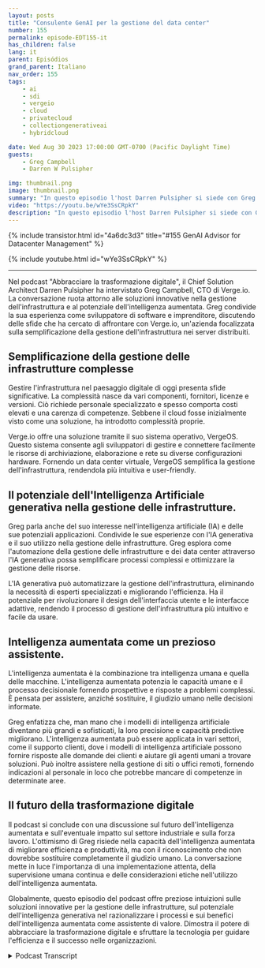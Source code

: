 ```yaml
---
layout: posts
title: "Consulente GenAI per la gestione del data center"
number: 155
permalink: episode-EDT155-it
has_children: false
lang: it
parent: Episódios
grand_parent: Italiano
nav_order: 155
tags:
    - ai
    - sdi
    - vergeio
    - cloud
    - privatecloud
    - collectiongenerativeai
    - hybridcloud

date: Wed Aug 30 2023 17:00:00 GMT-0700 (Pacific Daylight Time)
guests:
    - Greg Campbell
    - Darren W Pulsipher

img: thumbnail.png
image: thumbnail.png
summary: "In questo episodio l'host Darren Pulsipher si siede con Greg Campbell, CTO di Verge.io, per discutere dell'entusiasmante intersezione tra intelligenza artificiale e gestione dell'infrastruttura. Greg, sviluppatore di software e imprenditore, condivide il suo percorso nella creazione di Verge.io per affrontare le complessità della connessione e gestione dell'infrastruttura."
video: "https://youtu.be/wYe3SsCRpkY"
description: "In questo episodio l'host Darren Pulsipher si siede con Greg Campbell, CTO di Verge.io, per discutere dell'entusiasmante intersezione tra intelligenza artificiale e gestione dell'infrastruttura. Greg, sviluppatore di software e imprenditore, condivide il suo percorso nella creazione di Verge.io per affrontare le complessità della connessione e gestione dell'infrastruttura."
---
```


<div>
{% include transistor.html id="4a6dc3d3" title="#155 GenAI Advisor for Datacenter Management" %}

{% include youtube.html id="wYe3SsCRpkY" %}
</div>

---

Nel podcast "Abbracciare la trasformazione digitale", il Chief Solution Architect Darren Pulsipher ha intervistato Greg Campbell, CTO di Verge.io. La conversazione ruota attorno alle soluzioni innovative nella gestione dell'infrastruttura e al potenziale dell'intelligenza aumentata. Greg condivide la sua esperienza come sviluppatore di software e imprenditore, discutendo delle sfide che ha cercato di affrontare con Verge.io, un'azienda focalizzata sulla semplificazione della gestione dell'infrastruttura nei server distribuiti.

## Semplificazione della gestione delle infrastrutture complesse

Gestire l'infrastruttura nel paesaggio digitale di oggi presenta sfide significative. La complessità nasce da vari componenti, fornitori, licenze e versioni. Ciò richiede personale specializzato e spesso comporta costi elevati e una carenza di competenze. Sebbene il cloud fosse inizialmente visto come una soluzione, ha introdotto complessità proprie.

Verge.io offre una soluzione tramite il suo sistema operativo, VergeOS. Questo sistema consente agli sviluppatori di gestire e connettere facilmente le risorse di archiviazione, elaborazione e rete su diverse configurazioni hardware. Fornendo un data center virtuale, VergeOS semplifica la gestione dell'infrastruttura, rendendola più intuitiva e user-friendly.

## Il potenziale dell'Intelligenza Artificiale generativa nella gestione delle infrastrutture.

Greg parla anche del suo interesse nell'intelligenza artificiale (IA) e delle sue potenziali applicazioni. Condivide le sue esperienze con l'IA generativa e il suo utilizzo nella gestione delle infrastrutture. Greg esplora come l'automazione della gestione delle infrastrutture e dei data center attraverso l'IA generativa possa semplificare processi complessi e ottimizzare la gestione delle risorse.

L'IA generativa può automatizzare la gestione dell'infrastruttura, eliminando la necessità di esperti specializzati e migliorando l'efficienza. Ha il potenziale per rivoluzionare il design dell'interfaccia utente e le interfacce adattive, rendendo il processo di gestione dell'infrastruttura più intuitivo e facile da usare.

## Intelligenza aumentata come un prezioso assistente.

L'intelligenza aumentata è la combinazione tra intelligenza umana e quella delle macchine. L'intelligenza aumentata potenzia le capacità umane e il processo decisionale fornendo prospettive e risposte a problemi complessi. È pensata per assistere, anziché sostituire, il giudizio umano nelle decisioni informate.

Greg enfatizza che, man mano che i modelli di intelligenza artificiale diventano più grandi e sofisticati, la loro precisione e capacità predictive migliorano. L'intelligenza aumentata può essere applicata in vari settori, come il supporto clienti, dove i modelli di intelligenza artificiale possono fornire risposte alle domande dei clienti e aiutare gli agenti umani a trovare soluzioni. Può inoltre assistere nella gestione di siti o uffici remoti, fornendo indicazioni al personale in loco che potrebbe mancare di competenze in determinate aree.

## Il futuro della trasformazione digitale

Il podcast si conclude con una discussione sul futuro dell'intelligenza aumentata e sull'eventuale impatto sul settore industriale e sulla forza lavoro. L'ottimismo di Greg risiede nella capacità dell'intelligenza aumentata di migliorare efficienza e produttività, ma con il riconoscimento che non dovrebbe sostituire completamente il giudizio umano. La conversazione mette in luce l'importanza di una implementazione attenta, della supervisione umana continua e delle considerazioni etiche nell'utilizzo dell'intelligenza aumentata.

Globalmente, questo episodio del podcast offre preziose intuizioni sulle soluzioni innovative per la gestione delle infrastrutture, sul potenziale dell'intelligenza generativa nel razionalizzare i processi e sui benefici dell'intelligenza aumentata come assistente di valore. Dimostra il potere di abbracciare la trasformazione digitale e sfruttare la tecnologia per guidare l'efficienza e il successo nelle organizzazioni.



<details>
<summary> Podcast Transcript </summary>

<p></p>

</details>
